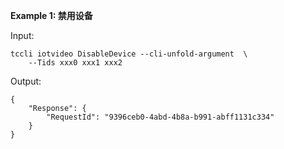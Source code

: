 **Example 1: 禁用设备**



Input: 

```
tccli iotvideo DisableDevice --cli-unfold-argument  \
    --Tids xxx0 xxx1 xxx2
```

Output: 
```
{
    "Response": {
        "RequestId": "9396ceb0-4abd-4b8a-b991-abff1131c334"
    }
}
```


